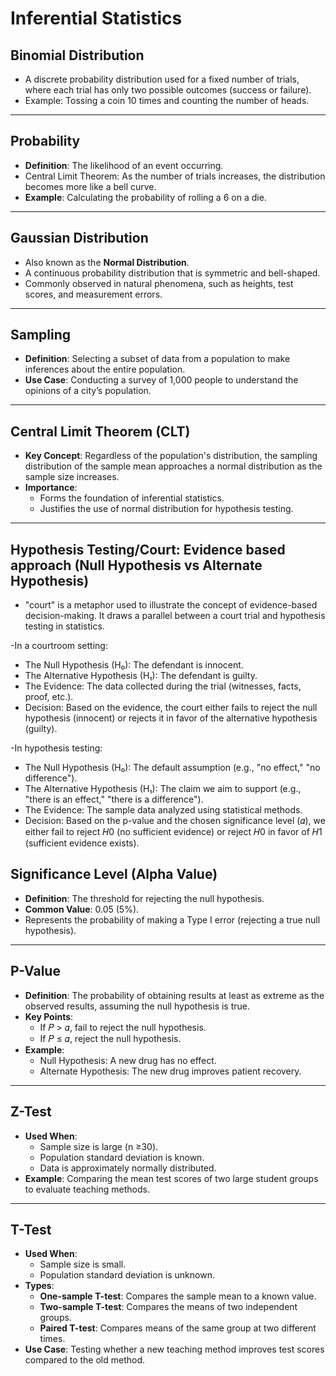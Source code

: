 # Inferential Statistics

## Binomial Distribution
- A discrete probability distribution used for a fixed number of trials, where each trial has only two possible outcomes (success or failure).
- Example: Tossing a coin 10 times and counting the number of heads.

---

## Probability
- **Definition**: The likelihood of an event occurring.
- Central Limit Theorem: As the number of trials increases, the distribution becomes more like a bell curve.
- **Example**: Calculating the probability of rolling a 6 on a die.

---

## Gaussian Distribution
- Also known as the **Normal Distribution**.
- A continuous probability distribution that is symmetric and bell-shaped.
- Commonly observed in natural phenomena, such as heights, test scores, and measurement errors.

---

## Sampling
- **Definition**: Selecting a subset of data from a population to make inferences about the entire population.
- **Use Case**: Conducting a survey of 1,000 people to understand the opinions of a city’s population.

---

## Central Limit Theorem (CLT)
- **Key Concept**: Regardless of the population's distribution, the sampling distribution of the sample mean approaches a normal distribution as the sample size increases.
- **Importance**:
  - Forms the foundation of inferential statistics.
  - Justifies the use of normal distribution for hypothesis testing.

---

## Hypothesis Testing/Court: Evidence based approach (Null Hypothesis vs Alternate Hypothesis)
- "court" is a metaphor used to illustrate the concept of evidence-based decision-making. It draws a parallel between a court trial and hypothesis testing in statistics.

-In a courtroom setting:
  - The Null Hypothesis (H₀): The defendant is innocent.
  - The Alternative Hypothesis (H₁): The defendant is guilty.
  - The Evidence: The data collected during the trial (witnesses, facts, proof, etc.).
  - Decision: Based on the evidence, the court either fails to reject the null hypothesis (innocent) or rejects it in favor of the alternative hypothesis (guilty).

-In hypothesis testing:
  - The Null Hypothesis (H₀): The default assumption (e.g., "no effect," "no difference").
  - The Alternative Hypothesis (H₁): The claim we aim to support (e.g., "there is an effect," "there is a difference").
  - The Evidence: The sample data analyzed using statistical methods.
  - Decision: Based on the p-value and the chosen significance level (𝛼), we either fail to reject 𝐻0 (no sufficient evidence) or reject 𝐻0 in favor of 𝐻1 (sufficient evidence exists).

## Significance Level (Alpha Value)
- **Definition**: The threshold for rejecting the null hypothesis.
- **Common Value**: 0.05 (5%).
- Represents the probability of making a Type I error (rejecting a true null hypothesis).

---

## P-Value
- **Definition**: The probability of obtaining results at least as extreme as the observed results, assuming the null hypothesis is true.
- **Key Points**:
  - If 𝑃 > 𝛼, fail to reject the null hypothesis.
  - If 𝑃 &le; 𝛼, reject the null hypothesis.
- **Example**:
  - Null Hypothesis: A new drug has no effect.
  - Alternate Hypothesis: The new drug improves patient recovery.

---

## Z-Test
- **Used When**:
  - Sample size is large (n &ge;30).
  - Population standard deviation is known.
  - Data is approximately normally distributed.
- **Example**: Comparing the mean test scores of two large student groups to evaluate teaching methods.

---

## T-Test
- **Used When**:
  - Sample size is small.
  - Population standard deviation is unknown.
- **Types**:
  - **One-sample T-test**: Compares the sample mean to a known value.
  - **Two-sample T-test**: Compares the means of two independent groups.
  - **Paired T-test**: Compares means of the same group at two different times.
- **Use Case**: Testing whether a new teaching method improves test scores compared to the old method.

